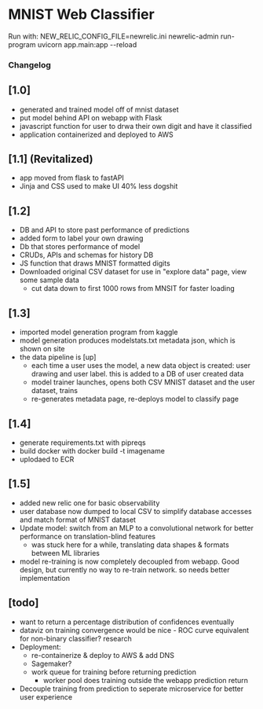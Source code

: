 # MNIST Web Classifier

Run with: 
NEW_RELIC_CONFIG_FILE=newrelic.ini newrelic-admin run-program uvicorn app.main:app --reload

### Changelog 
## [1.0]
- generated and trained model off of mnist dataset
- put model behind API on webapp with Flask
- javascript function for user to drwa their own digit and have it classified
- application containerized and deployed to AWS
## [1.1] (Revitalized)
- app moved from flask to fastAPI
- Jinja and CSS used to make UI 40% less dogshit
## [1.2]
- DB and API to store past performance of predictions
- added form to label your own drawing
- Db that stores performance of model
- CRUDs, APIs and schemas for history DB
- JS function that draws MNIST formatted digits
- Downloaded original CSV dataset for use in "explore data" page, view some sample data
  - cut data down to first 1000 rows from MNSIT for faster loading
## [1.3]
- imported model generation program from kaggle
- model generation produces modelstats.txt metadata json, which is shown on site
- the data pipeline is [up]
  - each time a user uses the model, a new data object is created: user drawing and user label. this is added to a DB of user created data
  - model trainer launches, opens both CSV MNIST dataset and the user dataset, trains
  - re-generates metadata page, re-deploys model to classify page
## [1.4]
- generate requirements.txt with pipreqs
- build docker with docker build -t imagename
- uplodaed to ECR
## [1.5]
- added new relic one for basic observability
- user database now dumped to local CSV to simplify database accesses and match format of MNIST dataset
- Update model: switch from an MLP to a convolutional network for better performance on translation-blind features
  - was stuck here for a while, translating data shapes & formats between ML libraries
- model re-training is now completely decoupled from webapp. Good design, but currently no way to re-train network. so needs better implementation 


## [todo]
- want to return a percentage distribution of confidences eventually
- dataviz on training convergence would be nice - ROC curve equivalent for non-binary classifier? research
- Deployment:
  - re-containerize & deploy to AWS & add DNS
  - Sagemaker?
  - work queue for training before returning prediction
    - worker pool does training outside the webapp prediction return
- Decouple training from prediction to seperate microservice for better user experience  